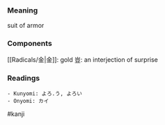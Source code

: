 ### Meaning

suit of armor

### Components

[[Radicals/金|金]]: gold 豈: an interjection of surprise

### Readings

```
- Kunyomi: よろ.う, よろい
- Onyomi: カイ
```

#kanji